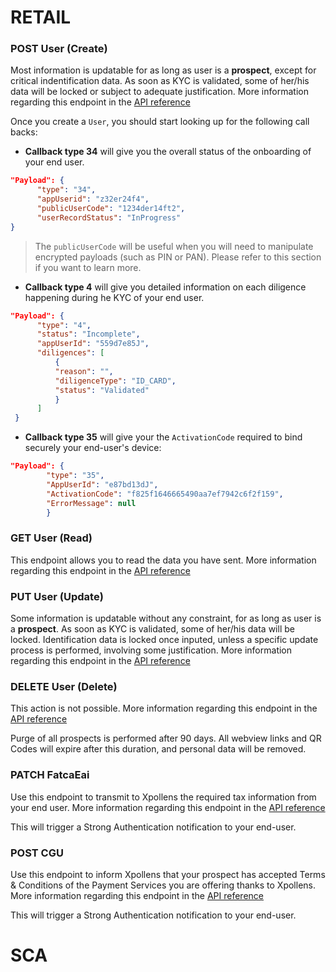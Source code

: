 # RETAIL

### POST User (Create)

Most information is updatable for as long as user is a **prospect**, except for critical indentification data. As soon as KYC is validated, some of her/his data will be locked or subject to adequate justification.
More information regarding this endpoint in the [API reference](/api/Core)

<Endpoint apiUrl="/v1.0/migrationProxy" path="/api/v1.1/users" method="post"/>

Once you create a ```User```, you should start looking up for the following call backs:
- **Callback type 34** will give you the overall status of the onboarding of your end user.
```json
"Payload": {
      "type": "34",
      "appUserid": "z32er24f4",
      "publicUserCode": "1234der14ft2",
      "userRecordStatus": "InProgress"
}
```

> 
> The ```publicUserCode``` will be useful when you will need to manipulate encrypted payloads (such as PIN or PAN). Please refer to this section if you want to learn more.
> 

- **Callback type 4** will give you detailed information on each diligence happening during he KYC of your end user.
```json
"Payload": {
      "type": "4",
      "status": "Incomplete",
      "appUserId": "559d7e85J",
      "diligences": [
          {
          "reason": "",
          "diligenceType": "ID_CARD",
          "status": "Validated"
          }
      ]
 }
```

- **Callback type 35** will give your the ```ActivationCode``` required to bind securely your end-user's device:
```json
"Payload": {
        "type": "35",
        "AppUserId": "e87bd13dJ",
        "ActivationCode": "f825f1646665490aa7ef7942c6f2f159",
        "ErrorMessage": null
        }
```

<Cta
  context="doc"
  ui="button"
  link="/api/Core#post-/api/v1.1/users"
  label="Try it out"
/>

### GET User (Read)

This endpoint allows you to read the data you have sent.
More information regarding this endpoint in the [API reference](/api/Core)

<Endpoint apiUrl="/v1.0/migrationProxy" path="/api/v1.1/users" method="get"/>

<Cta
  context="doc"
  ui="button"
  link="/api/Core#get-/api/v1.1/users"
  label="Try it out"
/>

### PUT User (Update)

Some information is updatable without any constraint, for as long as user is a **prospect**. As soon as KYC is validated, some of her/his data will be locked. Identification data is locked once inputed, unless a specific update process is performed, involving some justification.
More information regarding this endpoint in the [API reference](/api/Core)

<Endpoint apiUrl="/v2.0/user.usermanagment" path="/api/v2.0/users/{AppUserId}/declarative" method="post"/>

<Cta
  context="doc"
  ui="button"
  link="/api/Users#put-/api/v2.0/users/-AppUserId-/declarative"
  label="Try it out"
/>

### DELETE User (Delete)

This action is not possible.
More information regarding this endpoint in the [API reference](/api/Core)

<Highlight>
Purge of all prospects is performed after 90 days. All webview links and QR Codes will expire after this duration, and personal data will be removed.
</Highlight>

### PATCH FatcaEai

Use this endpoint to transmit to Xpollens the required tax information from your end user.
More information regarding this endpoint in the [API reference](/api/Compliance)

<Highlight>
This will trigger a Strong Authentication notification to your end-user.
</Highlight>

<Endpoint apiUrl="/v2.1/compliance" path="/api/v2.1/user/{appUserId}/fatcaEai" method="patch"/>

<Cta
  context="doc"
  ui="button"
  link="/api/Compliance#patch-/api/v1.1/user/-appUserId-/fatcaEai"
  label="Try it out"
/>

### POST CGU

Use this endpoint to inform Xpollens that your prospect has accepted Terms & Conditions of the Payment Services you are offering thanks to Xpollens.
More information regarding this endpoint in the [API reference](/api/Users)

<Highlight>
This will trigger a Strong Authentication notification to your end-user.
</Highlight>

<Endpoint apiUrl="/v2.0/user.usermanagment" path="/api/v2.0/users/{AppUserId}/cgu" method="post"/>

<Cta
  context="doc"
  ui="button"
  link="/api/Users#post-/api/v2.0/users/-AppUserId-/cgu"
  label="Try it out"
/>



# SCA

<Endpoint apiUrl="/v2.0/Transfers.InstantPayment" path="/api/v2.0/users/{AppUserId}/sctinst" method="post"/>

<Cta
  context="doc"
  ui="button"
  link="/api/SCTINST#post-/api/v2.0/users/-AppUserId-/sctinst"
  label="Try it out"
/>




<Endpoint apiUrl="/v1.0/migrationProxy" path="/api/v1.1/users/{userid}" method="put"/>

<Cta
  context="doc"
  ui="button"
  link="api/Core#put-/api/v1.1/users/-userid-"
  label="Try it out"
/>
